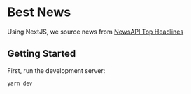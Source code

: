 # Best News

Using NextJS, we source news from [NewsAPI Top Headlines](https://newsapi.org/docs/endpoints/top-headlines)

## Getting Started

First, run the development server:

```bash
yarn dev
```

